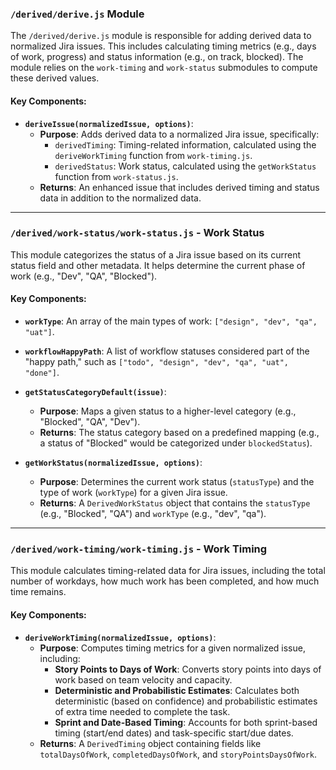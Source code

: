 ### `/derived/derive.js` Module

The `/derived/derive.js` module is responsible for adding derived data to normalized Jira issues. This includes calculating timing metrics (e.g., days of work, progress) and status information (e.g., on track, blocked). The module relies on the `work-timing` and `work-status` submodules to compute these derived values.

#### Key Components:

- **`deriveIssue(normalizedIssue, options)`**:
  - **Purpose**: Adds derived data to a normalized Jira issue, specifically:
    - `derivedTiming`: Timing-related information, calculated using the `deriveWorkTiming` function from `work-timing.js`.
    - `derivedStatus`: Work status, calculated using the `getWorkStatus` function from `work-status.js`.
  - **Returns**: An enhanced issue that includes derived timing and status data in addition to the normalized data.

---

### `/derived/work-status/work-status.js` - Work Status

This module categorizes the status of a Jira issue based on its current status field and other metadata. It helps determine the current phase of work (e.g., "Dev", "QA", "Blocked").

#### Key Components:

- **`workType`**: An array of the main types of work: `["design", "dev", "qa", "uat"]`.
  
- **`workflowHappyPath`**: A list of workflow statuses considered part of the "happy path," such as `["todo", "design", "dev", "qa", "uat", "done"]`.

- **`getStatusCategoryDefault(issue)`**:
  - **Purpose**: Maps a given status to a higher-level category (e.g., "Blocked", "QA", "Dev").
  - **Returns**: The status category based on a predefined mapping (e.g., a status of "Blocked" would be categorized under `blockedStatus`).

- **`getWorkStatus(normalizedIssue, options)`**:
  - **Purpose**: Determines the current work status (`statusType`) and the type of work (`workType`) for a given Jira issue.
  - **Returns**: A `DerivedWorkStatus` object that contains the `statusType` (e.g., "Blocked", "QA") and `workType` (e.g., "dev", "qa").

---

### `/derived/work-timing/work-timing.js` - Work Timing

This module calculates timing-related data for Jira issues, including the total number of workdays, how much work has been completed, and how much time remains.

#### Key Components:

- **`deriveWorkTiming(normalizedIssue, options)`**:
  - **Purpose**: Computes timing metrics for a given normalized issue, including:
    - **Story Points to Days of Work**: Converts story points into days of work based on team velocity and capacity.
    - **Deterministic and Probabilistic Estimates**: Calculates both deterministic (based on confidence) and probabilistic estimates of extra time needed to complete the task.
    - **Sprint and Date-Based Timing**: Accounts for both sprint-based timing (start/end dates) and task-specific start/due dates.
  - **Returns**: A `DerivedTiming` object containing fields like `totalDaysOfWork`, `completedDaysOfWork`, and `storyPointsDaysOfWork`.

